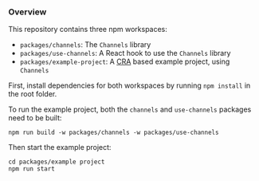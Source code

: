 ### Overview
This repository contains three npm workspaces: 

* `packages/channels`: The `Channels` library
* `packages/use-channels`: A React hook to use the `Channels` library
* `packages/example-project`: A [CRA](https://create-react-app.dev/) based example project, using `Channels`

First, install dependencies for both workspaces by running `npm install` in the root folder.

To run the example project, both the `channels` and `use-channels` packages need to be built:
```
npm run build -w packages/channels -w packages/use-channels
```

Then start the example project:
```
cd packages/example project
npm run start
```